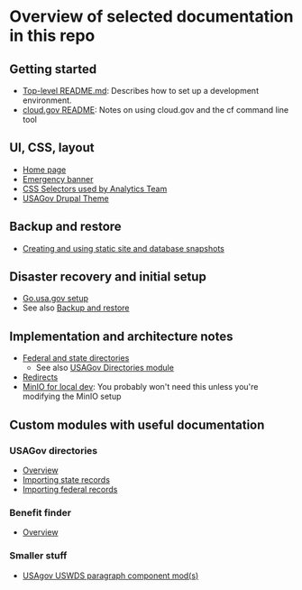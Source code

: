 # Overview of selected documentation in this repo

## Getting started
- [Top-level README.md](README.md): Describes how to set up a development environment.
- [cloud.gov README](bin/cloudgov/Readme.md): Notes on using cloud.gov and the cf command line tool

## UI, CSS, layout
- [Home page](docs/HomePage.md)
- [Emergency banner](docs/EmergencyBanner.md)
- [CSS Selectors used by Analytics Team](web/themes/custom/usagov/CSS%20Selectors%20used%20by%20Analytics%20Team/README.md)
- [USAGov Drupal Theme](web/themes/custom/usagov/README.md)

## Backup and restore
- [Creating and using static site and database snapshots](bin/snapshot-backups/README-DR.md)

## Disaster recovery and initial setup
- [Go.usa.gov setup](bin/cloudgov/go-setup/README.md)
- See also [Backup and restore](#backup-and-restore)

## Implementation and architecture notes
- [Federal and state directories](docs/Federal_Directory.md)
  - See also [USAGov Directories module](#usagov-directories)
- [Redirects](docs/redirects.md)
- [MinIO for local dev](docs/MinIO_for_Dev.md): You probably won't need this unless you're modifying the MinIO setup

## Custom modules with useful documentation
### USAGov directories
- [Overview](web/modules/custom/usagov_directories/docs/README.md)
- [Importing state records](web/modules/custom/usagov_directories/docs/Importing_State_Records.md)
- [Importing federal records](web/modules/custom/usagov_directories/docs/Importing_Federal_Agency_Records.md)

### Benefit finder
- [Overview](web/modules/custom/usagov_benefit_finder/README.md)

### Smaller stuff
- [USAgov USWDS paragraph component mod(s)](web/modules/custom/usagov_uswds_paragraph_components_mods/README.md)

